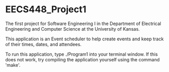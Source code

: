 # EECS448_Project1
The first project for Software Engineering I in the Department of Electrical Engineering and Computer Science at the University of Kansas.

This application is an Event scheduler to help create events and keep track of
their times, dates, and attendees.

To run this application, type ./Program1 into your terminal window.
  If this does not work, try compiling the application yourself using the command 'make'.
